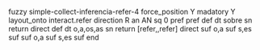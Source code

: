 fuzzy simple-collect-inferencia-refer-4
   force_position Y
   madatory Y
   layout_onto interact.refer
   direction R
   an AN
   sq 0
   pref 
   pref 
   def 
    dt sobre
    sn 
    return 
    direct 
   def 
    dt o,a,os,as
    sn 
    return [refer,,refer]
    direct 
   suf o,a
   suf s,es
   suf 
   suf o,a
   suf s,es
   suf 
end
